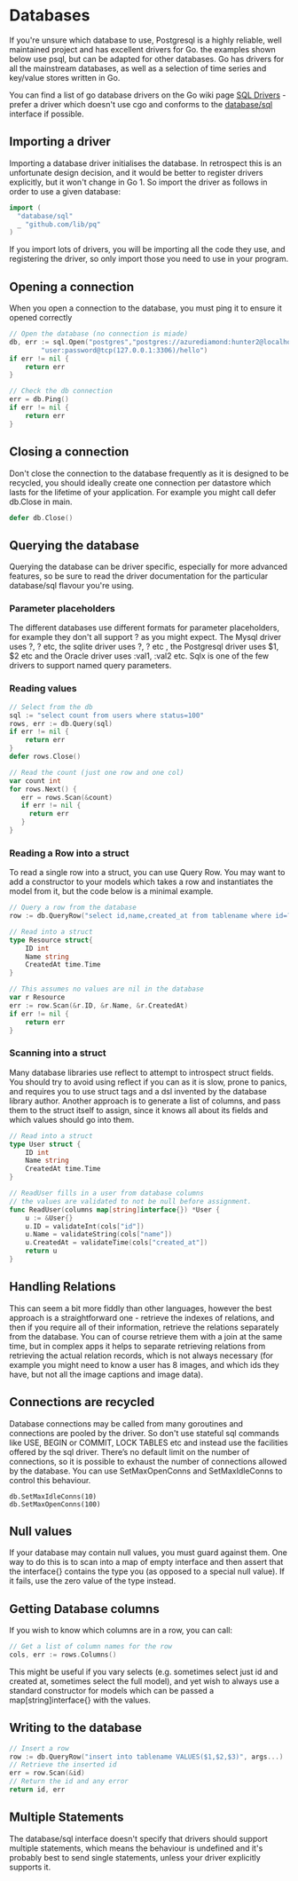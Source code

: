 # Databases

If you're unsure which database to use, Postgresql is a highly reliable, well maintained project and has excellent drivers for Go. the examples shown below use psql, but can be adapted for other databases. Go has drivers for all the mainstream databases, as well as a selection of time series and key/value stores written in Go.

You can find a list of go database drivers on the Go wiki page [SQL Drivers](https://github.com/golang/go/wiki/SQLDrivers) - prefer a driver which doesn't use cgo and conforms to the [database/sql](https://golang.org/pkg/database/sql/) interface if possible.

## Importing a driver

Importing a database driver initialises the database. In retrospect this is an unfortunate design decision, and it would be better to register drivers explicitly, but it won't change in Go 1. So import the driver as follows in order to use a given database:

```go
import (
  "database/sql"
  _ "github.com/lib/pq" 
)
```

If you import lots of drivers, you will be importing all the code they use, and registering the driver, so only import those you need to use in your program.

## Opening a connection

When you open a connection to the database, you must ping it to ensure it opened correctly

```go
// Open the database (no connection is miade)
db, err := sql.Open("postgres","postgres://azurediamond:hunter2@localhost/azurediamond?sslmode=verify-full")
        "user:password@tcp(127.0.0.1:3306)/hello")
if err != nil {
    return err
}

// Check the db connection
err = db.Ping()
if err != nil {
    return err
}
```

## Closing a connection

Don't close the connection to the database frequently as it is designed to be recycled,  you should ideally create one connection per datastore which lasts for the lifetime of your application. For example you might call defer db.Close in main.

```go
defer db.Close()
```

## Querying the database

Querying the database can be driver specific, especially for more advanced features, so be sure to read the driver documentation for the particular database/sql flavour you're using.

### Parameter placeholders

The different databases use different formats for parameter placeholders, for example they don't all support ? as you might expect. The Mysql driver uses ?, ? etc, the sqlite driver uses ?, ? etc , the Postgresql driver uses $1, $2 etc and the Oracle driver uses :val1, :val2 etc. Sqlx is one of the few drivers to support named query parameters.

### Reading values

```go
// Select from the db
sql := "select count from users where status=100"
rows, err := db.Query(sql)
if err != nil {
    return err
}
defer rows.Close()

// Read the count (just one row and one col)
var count int 
for rows.Next() {
   err = rows.Scan(&count)
   if err != nil {
     return err
   }
}
```

### Reading a Row into a struct

To read a single row into a struct, you can use Query Row. You may want to add a constructor to your models which takes a row and instantiates the model from it, but the code below is a minimal example.

```go
// Query a row from the database
row := db.QueryRow("select id,name,created_at from tablename where id=?", id)

// Read into a struct 
type Resource struct{
    ID int
    Name string
    CreatedAt time.Time
}

// This assumes no values are nil in the database
var r Resource
err := row.Scan(&r.ID, &r.Name, &r.CreatedAt)
if err != nil {
    return err
}
```

### Scanning into a struct

Many database libraries use reflect to attempt to introspect struct fields. You should try to avoid using reflect if you can as it is slow, prone to panics, and requires you to use struct tags and a dsl invented by the database library author. Another approach is to generate a list of columns, and pass them to the struct itself to assign, since it knows all about its fields and which values should go into them.

```go
// Read into a struct 
type User struct {
    ID int
    Name string
    CreatedAt time.Time
}

// ReadUser fills in a user from database columns
// the values are validated to not be null before assignment. 
func ReadUser(columns map[string]interface{}) *User {
    u := &User{}
    u.ID = validateInt(cols["id"])
    u.Name = validateString(cols["name"])
    u.CreatedAt = validateTime(cols["created_at"])
    return u
}
```

## Handling Relations

This can seem a bit more fiddly than other languages, however the best approach is a straightforward one - retrieve the indexes of relations, and then if you require all of their information, retrieve the relations separately from the database. You can of course retrieve them with a join at the same time, but in complex apps it helps to separate retrieving relations from retrieving the actual relation records, which is not always necessary \(for example you might need to know a user has 8 images, and which ids they have, but not all the image captions and image data\).

## Connections are recycled

Database connections may be called from many goroutines and connections are pooled by the driver. So don't use stateful sql commands like USE, BEGIN or COMMIT, LOCK TABLES etc and instead use the facilities offered by the sql driver. There’s no default limit on the number of connections, so it is possible to exhaust the number of connections allowed by the database. You can use  SetMaxOpenConns and SetMaxIdleConns to control this behaviour.

```
db.SetMaxIdleConns(10)
db.SetMaxOpenConns(100)
```

## Null values

If your database may contain null values, you must guard against them. One way to do this is to scan into a map of empty interface and then assert that the interface{} contains the type you \(as opposed to a special null value\). If it fails, use the zero value of the type instead.

## Getting Database columns

If you wish to know which columns are in a row, you can call:

```go
// Get a list of column names for the row
cols, err := rows.Columns()
```

This might be useful if you vary selects \(e.g. sometimes select just id and created at, sometimes select the full model\), and yet wish to always use a standard constructor for models which can be passed a map\[string\]interface{} with the values.

## Writing to the database

```go
// Insert a row
row := db.QueryRow("insert into tablename VALUES($1,$2,$3)", args...)
// Retrieve the inserted id
err = row.Scan(&id)
// Return the id and any error
return id, err
```

## Multiple Statements

The database/sql interface doesn't specify that drivers should support multiple statements, which means the behaviour is undefined and it's probably best to send single statements, unless your driver explicitly supports it.


